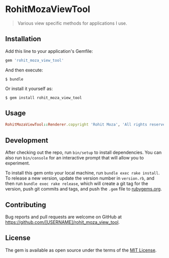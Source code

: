 # RohitMozaViewTool

> Various view specific methods for applications I use.

## Installation

Add this line to your application's Gemfile:

```ruby
gem 'rohit_moza_view_tool'
```

And then execute:

    $ bundle

Or install it yourself as:

    $ gem install rohit_moza_view_tool

## Usage

```ruby
RohitMozaViewTool::Renderer.copyright 'Rohit Moza', 'All rights reserved'
```

## Development

After checking out the repo, run `bin/setup` to install dependencies. You can also run `bin/console` for an interactive prompt that will allow you to experiment.

To install this gem onto your local machine, run `bundle exec rake install`. To release a new version, update the version number in `version.rb`, and then run `bundle exec rake release`, which will create a git tag for the version, push git commits and tags, and push the `.gem` file to [rubygems.org](https://rubygems.org).

## Contributing

Bug reports and pull requests are welcome on GitHub at https://github.com/[USERNAME]/rohit_moza_view_tool.

## License

The gem is available as open source under the terms of the [MIT License](https://opensource.org/licenses/MIT).
